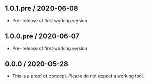 ## 1.0.1.pre / 2020-06-08
  * Pre- release of first working version
## 1.0.0.pre / 2020-06-07
  * Pre- release of first working version
## 0.0.0 / 2020-05-28
  * This is a proof of concept. Please do not expect a working tool.
